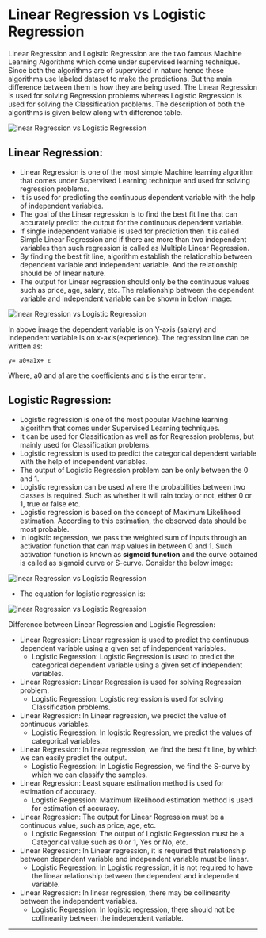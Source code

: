 # Linear Regression vs Logistic Regression

Linear Regression and Logistic Regression are the two famous Machine Learning Algorithms which come under supervised learning technique. Since both the algorithms are of supervised in nature hence these algorithms use labeled dataset to make the predictions. But the main difference between them is how they are being used. The Linear Regression is used for solving Regression problems whereas Logistic Regression is used for solving the Classification problems. The description of both the algorithms is given below along with difference table.

![inear Regression vs Logistic Regression](https://static.javatpoint.com/tutorial/machine-learning/images/linear-regression-vs-logistic-regression.png)

Linear Regression:
------------------

*   Linear Regression is one of the most simple Machine learning algorithm that comes under Supervised Learning technique and used for solving regression problems.
*   It is used for predicting the continuous dependent variable with the help of independent variables.
*   The goal of the Linear regression is to find the best fit line that can accurately predict the output for the continuous dependent variable.
*   If single independent variable is used for prediction then it is called Simple Linear Regression and if there are more than two independent variables then such regression is called as Multiple Linear Regression.
*   By finding the best fit line, algorithm establish the relationship between dependent variable and independent variable. And the relationship should be of linear nature.
*   The output for Linear regression should only be the continuous values such as price, age, salary, etc. The relationship between the dependent variable and independent variable can be shown in below image:

![inear Regression vs Logistic Regression](https://static.javatpoint.com/tutorial/machine-learning/images/linear-regression-vs-logistic-regression2.png)

In above image the dependent variable is on Y-axis (salary) and independent variable is on x-axis(experience). The regression line can be written as:

```
y= a0+a1x+ ε

```


Where, a0 and a1 are the coefficients and ε is the error term.

Logistic Regression:
--------------------

*   Logistic regression is one of the most popular Machine learning algorithm that comes under Supervised Learning techniques.
*   It can be used for Classification as well as for Regression problems, but mainly used for Classification problems.
*   Logistic regression is used to predict the categorical dependent variable with the help of independent variables.
*   The output of Logistic Regression problem can be only between the 0 and 1.
*   Logistic regression can be used where the probabilities between two classes is required. Such as whether it will rain today or not, either 0 or 1, true or false etc.
*   Logistic regression is based on the concept of Maximum Likelihood estimation. According to this estimation, the observed data should be most probable.
*   In logistic regression, we pass the weighted sum of inputs through an activation function that can map values in between 0 and 1. Such activation function is known as **sigmoid function** and the curve obtained is called as sigmoid curve or S-curve. Consider the below image:

![inear Regression vs Logistic Regression](https://static.javatpoint.com/tutorial/machine-learning/images/linear-regression-vs-logistic-regression3.png)

*   The equation for logistic regression is:

![inear Regression vs Logistic Regression](https://static.javatpoint.com/tutorial/machine-learning/images/linear-regression-vs-logistic-regression4.png)

Difference between Linear Regression and Logistic Regression:



* Linear Regression: Linear regression is used to predict the continuous dependent variable using a given set of independent variables.
  * Logistic Regression: Logistic Regression is used to predict the categorical dependent variable using a given set of independent variables.
* Linear Regression: Linear Regression is used for solving Regression problem.
  * Logistic Regression: Logistic regression is used for solving Classification problems.
* Linear Regression: In Linear regression, we predict the value of continuous variables.
  * Logistic Regression: In logistic Regression, we predict the values of categorical variables.
* Linear Regression: In linear regression, we find the best fit line, by which we can easily predict the output.
  * Logistic Regression: In Logistic Regression, we find the S-curve by which we can classify the samples.
* Linear Regression: Least square estimation method is used for estimation of accuracy.
  * Logistic Regression: Maximum likelihood estimation method is used for estimation of accuracy.
* Linear Regression: The output for Linear Regression must be a continuous value, such as price, age, etc.
  * Logistic Regression: The output of Logistic Regression must be a Categorical value such as 0 or 1, Yes or No, etc.
* Linear Regression: In Linear regression, it is required that relationship between dependent variable and independent variable must be linear.
  * Logistic Regression: In Logistic regression, it is not required to have the linear relationship between the dependent and independent variable.
* Linear Regression: In linear regression, there may be collinearity between the independent variables.
  * Logistic Regression: In logistic regression, there should not be collinearity between the independent variable.


* * *

